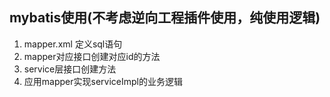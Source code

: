 ## mybatis使用(不考虑逆向工程插件使用，纯使用逻辑)
1. mapper.xml 定义sql语句
2. mapper对应接口创建对应id的方法
3. service层接口创建方法
4. 应用mapper实现serviceImpl的业务逻辑